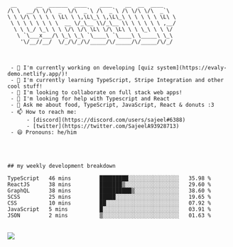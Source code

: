 ```
 __      __  ______  ____    ____    __  __  ____
/\ \  __/\ \/\  _  \/\  _`\ /\  _`\ /\ \/\ \/\  _`\
\ \ \/\ \ \ \ \ \L\ \ \,\L\_\ \,\L\_\ \ \ \ \ \ \L\ \
 \ \ \ \ \ \ \ \  __ \/_\__ \\/_\__ \\ \ \ \ \ \ ,__/
  \ \ \_/ \_\ \ \ \/\ \/\ \L\ \/\ \L\ \ \ \_\ \ \ \/
   \ `\___x___/\ \_\ \_\ `\____\ `\____\ \_____\ \_\
    '\/__//__/  \/_/\/_/\/_____/\/_____/\/_____/\/_/

```

<br />

``` 
 - 🔭 I'm currently working on developing [quiz system](https://evaly-demo.netlify.app/)!
 - 🌱 I'm currently learning TypeScript, Stripe Integration and other cool stuff!
 - 👯 I'm looking to collaborate on full stack web apps!
 - 🤔 I'm looking for help with Typescript and React
 - 💬 Ask me about food, TypeScript, JavaScript, React & donuts :3
 - 📫 How to reach me: 
      - [discord](https://discord.com/users/sajeel#6388)  
      - [twitter](https://twitter.com/SajeelA93928713)
 - 😄 Pronouns: he/him
```

<br />

<br />

```
## my weekly development breakdown
```

<!--START_SECTION:waka-->

```text
TypeScript   46 mins         █████████░░░░░░░░░░░░░░░░   35.98 %
ReactJS      38 mins         ███████▒░░░░░░░░░░░░░░░░░   29.60 %
GraphQL      38 mins         ██████████▒░░░░░░░░░░░░░░   38.60 %
SCSS         25 mins         █████░░░░░░░░░░░░░░░░░░░░   19.65 %
CSS          10 mins         ██░░░░░░░░░░░░░░░░░░░░░░░   07.92 %
JavaScript   5 mins          █░░░░░░░░░░░░░░░░░░░░░░░░   03.91 %
JSON         2 mins          ▒░░░░░░░░░░░░░░░░░░░░░░░░   01.63 %
```

<!--END_SECTION:waka-->

<br />

<img src="https://github-profile-trophy.vercel.app/?username=sajeell&theme=nord&no-frame=true&margin-w=10&column=7" />
